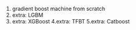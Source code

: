1. gradient boost machine from scratch
2. extra: LGBM
3. extra: XGBoost
4.extra: TFBT
5.extra: Catboost
